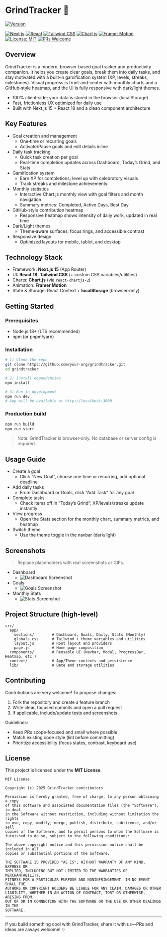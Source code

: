 # GrindTracker 🏁

[![Version](https://img.shields.io/badge/Version-0.1.0-blueviolet)](./package.json)


[![Next.js](https://img.shields.io/badge/Next.js-15-black?logo=next.js)](https://nextjs.org/)
[![React](https://img.shields.io/badge/React-18-61DAFB?logo=react&logoColor=white)](https://react.dev/)
[![Tailwind CSS](https://img.shields.io/badge/Tailwind_CSS-3-06B6D4?logo=tailwindcss&logoColor=white)](https://tailwindcss.com/)
[![Chart.js](https://img.shields.io/badge/Chart.js-%5E4-FF6384?logo=chart.js&logoColor=white)](https://www.chartjs.org/)
[![Framer Motion](https://img.shields.io/badge/Framer_Motion-✦-0055FF?logo=framer&logoColor=white)](https://www.framer.com/motion/)
[![License: MIT](https://img.shields.io/badge/License-MIT-green.svg)](#license)
[![PRs Welcome](https://img.shields.io/badge/PRs-welcome-brightgreen.svg)](#contributing)

## Overview
GrindTracker is a modern, browser‑based goal tracker and productivity companion. It helps you create clear goals, break them into daily tasks, and stay motivated with a built‑in gamification system (XP, levels, streaks, milestones). Visual progress is front‑and‑center with monthly charts and a GitHub‑style heatmap, and the UI is fully responsive with dark/light themes.

- 100% client‑side; your data is stored in the browser (localStorage)
- Fast, frictionless UX optimized for daily use
- Built with Next.js 15 + React 18 and a clean component architecture

## Key Features
- Goal creation and management
  - One‑time or recurring goals
  - Activate/Pause goals and edit details inline
- Daily task tracking
  - Quick task creation per goal
  - Real‑time completion updates across Dashboard, Today’s Grind, and Stats
- Gamification system
  - Earn XP for completions; level up with celebratory visuals
  - Track streaks and milestone achievements
- Monthly statistics
  - Interactive Chart.js monthly view with goal filters and month navigation
  - Summary metrics: Completed, Active Days, Best Day
- GitHub‑style contribution heatmap
  - Responsive heatmap shows intensity of daily work, updated in real time
- Dark/Light themes
  - Theme‑aware surfaces, focus rings, and accessible contrast
- Responsive design
  - Optimized layouts for mobile, tablet, and desktop

## Technology Stack
- Framework: **Next.js 15** (App Router)
- UI: **React 18**, **Tailwind CSS** (+ custom CSS variables/utilities)
- Charts: **Chart.js** (via `react-chartjs-2`)
- Animation: **Framer Motion**
- State & Storage: React Context + **localStorage** (browser‑only)

## Getting Started

### Prerequisites
- Node.js 18+ (LTS recommended)
- npm (or pnpm/yarn)

### Installation
```bash
# 1) Clone the repo
git clone https://github.com/your-org/grindtracker.git
cd grindtracker

# 2) Install dependencies
npm install

# 3) Run in development
npm run dev
# App will be available at http://localhost:3000
```

### Production build
```bash
npm run build
npm run start
```

> Note: GrindTracker is browser‑only. No database or server config is required.

## Usage Guide
- Create a goal
  - Click “New Goal”, choose one‑time or recurring, add optional deadline
- Add daily tasks
  - From Dashboard or Goals, click “Add Task” for any goal
- Complete tasks
  - Check items off in “Today’s Grind”; XP/levels/streaks update instantly
- View progress
  - Open the Stats section for the monthly chart, summary metrics, and heatmap
- Switch theme
  - Use the theme toggle in the navbar (dark/light)

## Screenshots
> Replace placeholders with real screenshots or GIFs.

- Dashboard
  - ![Dashboard Screenshot](docs/screenshots/dashboard.png)
- Goals
  - ![Goals Screenshot](docs/screenshots/goals.png)
- Monthly Stats
  - ![Stats Screenshot](docs/screenshots/stats.png)

## Project Structure (high‑level)
```
src/
  app/
    sections/        # Dashboard, Goals, Daily, Stats (Monthly)
    globals.css      # Tailwind + theme variables and utilities
    layout.js        # Root layout and providers
    page.js          # Home page composition
  components/        # Reusable UI (Navbar, Modal, ProgressBar, Heatmap, etc.)
  context/           # App/Theme contexts and persistence
  lib/               # Date and storage utilities
```

## Contributing
Contributions are very welcome! To propose changes:
1. Fork the repository and create a feature branch
2. Write clear, focused commits and open a pull request
3. If applicable, include/update tests and screenshots

Guidelines:
- Keep PRs scope‑focused and small where possible
- Match existing code style (lint before committing)
- Prioritize accessibility (focus states, contrast, keyboard use)

## License
This project is licensed under the **MIT License**.

```
MIT License

Copyright (c) 2025 GrindTracker contributors

Permission is hereby granted, free of charge, to any person obtaining a copy
of this software and associated documentation files (the "Software"), to deal
in the Software without restriction, including without limitation the rights
to use, copy, modify, merge, publish, distribute, sublicense, and/or sell
copies of the Software, and to permit persons to whom the Software is
furnished to do so, subject to the following conditions:

The above copyright notice and this permission notice shall be included in all
copies or substantial portions of the Software.

THE SOFTWARE IS PROVIDED "AS IS", WITHOUT WARRANTY OF ANY KIND, EXPRESS OR
IMPLIED, INCLUDING BUT NOT LIMITED TO THE WARRANTIES OF MERCHANTABILITY,
FITNESS FOR A PARTICULAR PURPOSE AND NONINFRINGEMENT. IN NO EVENT SHALL THE
AUTHORS OR COPYRIGHT HOLDERS BE LIABLE FOR ANY CLAIM, DAMAGES OR OTHER
LIABILITY, WHETHER IN AN ACTION OF CONTRACT, TORT OR OTHERWISE, ARISING FROM,
OUT OF OR IN CONNECTION WITH THE SOFTWARE OR THE USE OR OTHER DEALINGS IN THE
SOFTWARE.
```

---

If you build something cool with GrindTracker, share it with us—PRs and ideas are always welcome! ✨
